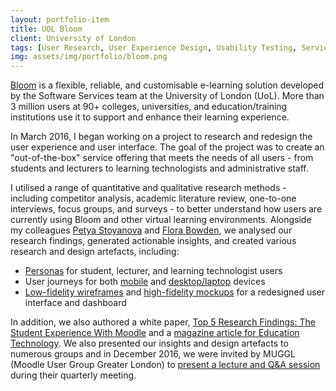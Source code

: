 ```yaml
---
layout: portfolio-item
title: UOL Bloom
client: University of London
tags: [User Research, User Experience Design, Usability Testing, Service Design, Brand Design, Digital Strategy, Content Marketing]
img: assets/img/portfolio/bloom.png
---
```


[Bloom](https://bloom.london.ac.uk/about) is a flexible, reliable, and customisable e-learning solution developed by the Software Services team at the University of London (UoL). More than 3 million users at 90+ colleges, universities, and education/training institutions use it to support and enhance their learning experience.

In March 2016, I began working on a project to research and redesign the user experience and user interface. The goal of the project was to create an "out-of-the-box" service offering that meets the needs of all users - from students and lecturers to learning technologists and administrative staff.

I utilised a range of quantitative and qualitative research methods - including competitor analysis, academic literature review, one-to-one interviews, focus groups, and surveys - to better understand how users are currently using Bloom and other virtual learning environments. Alongside my colleagues [Petya Stoyanova](https://petantse.github.io/petya_stoyanova/) and [Flora Bowden](https://www.linkedin.com/in/flora-bowden-0a3981a7/), we analysed our research findings, generated actionable insights, and created various research and design artefacts, including:

* [Personas](/assets/docs/portfolio/bloom/bloom_sample_personas.pdf) for student, lecturer, and learning technologist users
* User journeys for both [mobile](/assets/docs/portfolio/bloom/bloom_sample_user_journey_mobile.pdf) and [desktop/laptop](/assets/docs/portfolio/bloom/bloom_sample_user_journey_desktop.pdf) devices
* [Low-fidelity wireframes](/assets/docs/portfolio/bloom/bloom_sample_low_fidelity_dashboard_wireframe.pdf) and [high-fidelity mockups](/assets/docs/portfolio/bloom/bloom_high_fidelity_mockups.pdf) for a redesigned user interface and dashboard

In addition, we also authored a white paper, [Top 5 Research Findings: The Student Experience With Moodle](/assets/docs/portfolio/bloom/bloom_research_whitepaper.pdf) and a [magazine article for Education Technology](/assets/docs/portfolio/bloom/bloom_ed_tech_magazine_article.pdf). We also presented our insights and design artefacts to numerous groups and in December 2016, we were invited by MUGGL (Moodle User Group Greater London) to [present a lecture and Q&A session](/assets/docs/portfolio/bloom/bloom_muggl_meeting_presentation.pdf) during their quarterly meeting.
